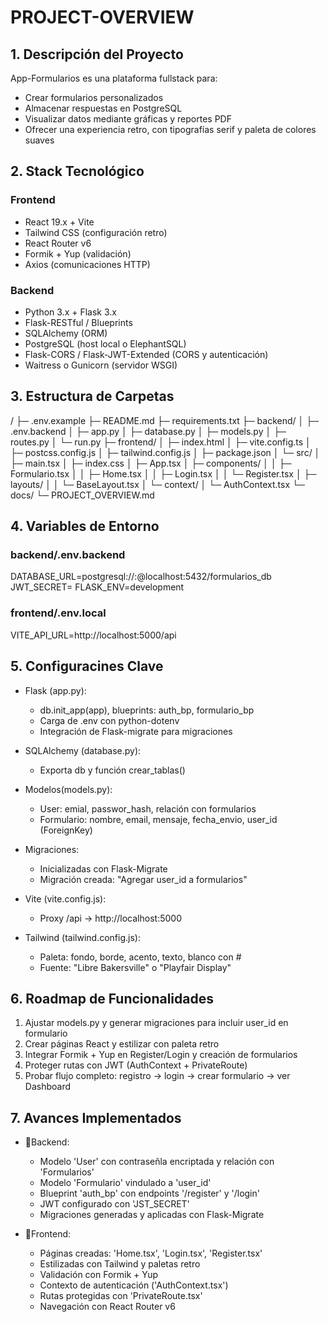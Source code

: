 # PROJECT-OVERVIEW

## 1. Descripción del Proyecto

App-Formularios es una plataforma fullstack para:
- Crear formularios personalizados
- Almacenar respuestas en PostgreSQL
- Visualizar datos mediante gráficas y reportes PDF
- Ofrecer una experiencia retro, con tipografías serif y paleta de colores suaves

## 2. Stack Tecnológico

### Frontend
- React 19.x + Vite
- Tailwind CSS (configuración retro)
- React Router v6
- Formik + Yup (validación)
- Axios (comunicaciones HTTP)

### Backend
- Python 3.x + Flask 3.x
- Flask-RESTful / Blueprints
- SQLAlchemy (ORM)
- PostgreSQL (host local o ElephantSQL)
- Flask-CORS / Flask-JWT-Extended (CORS y autenticación)
- Waitress o Gunicorn (servidor WSGI)

## 3. Estructura de Carpetas

/
├─ .env.example
├─ README.md
├─ requirements.txt
├─ backend/
│  ├─ .env.backend
│  ├─ app.py
│  ├─ database.py
│  ├─ models.py
│  ├─ routes.py
│  └─ run.py
├─ frontend/
│  ├─ index.html
│  ├─ vite.config.ts
│  ├─ postcss.config.js
│  ├─ tailwind.config.js
│  ├─ package.json
│  └─ src/
│     ├─ main.tsx
│     ├─ index.css
│     ├─ App.tsx
│     ├─ components/
│     │  ├─ Formulario.tsx
│     │  ├─ Home.tsx
│     │  ├─ Login.tsx
│     │  └─ Register.tsx
│     ├─ layouts/
│     │  └─ BaseLayout.tsx
│     └─ context/
│        └─ AuthContext.tsx
└─ docs/
   └─ PROJECT_OVERVIEW.md


## 4. Variables de Entorno

### backend/.env.backend
DATABASE_URL=postgresql://<user>:<pass>@localhost:5432/formularios_db
JWT_SECRET=<clave-secreta-para-jwt>
FLASK_ENV=development

### frontend/.env.local
VITE_API_URL=http://localhost:5000/api


## 5. Configuracines Clave

- Flask (app.py):
    - db.init_app(app), blueprints: auth_bp, formulario_bp
    - Carga de .env con python-dotenv
    - Integración de Flask-migrate para migraciones 

- SQLAlchemy (database.py):
    - Exporta db y función crear_tablas()

- Modelos(models.py):
    - User: emial, passwor_hash, relación con formularios
    - Formulario: nombre, email, mensaje, fecha_envio, user_id (ForeignKey)

- Migraciones:
    - Inicializadas con Flask-Migrate
    - Migración creada: "Agregar user_id a formularios"
    
- Vite (vite.config.js):
    - Proxy /api -> http://localhost:5000

- Tailwind (tailwind.config.js):
    - Paleta: fondo, borde, acento, texto, blanco con #
    - Fuente: "Libre Bakersville" o "Playfair Display"

## 6. Roadmap de Funcionalidades

1. Ajustar models.py y generar migraciones para incluir user_id en formulario
2. Crear páginas React y estilizar con paleta retro
3. Integrar Formik + Yup en Register/Login y creación de formularios
4. Proteger rutas con JWT (AuthContext + PrivateRoute)
5. Probar flujo completo: registro -> login -> crear formulario -> ver Dashboard

## 7. Avances Implementados

- 🔹Backend:
    - Modelo 'User' con contraseñla encriptada y relación con 'Formularios'
    - Modelo 'Formulario' vindulado a 'user_id'
    - Blueprint 'auth_bp' con endpoints '/register' y '/login'
    - JWT configurado con 'JST_SECRET'
    - Migraciones generadas y aplicadas con Flask-Migrate

- 🔹Frontend:
    - Páginas creadas: 'Home.tsx', 'Login.tsx', 'Register.tsx'
    - Estilizadas con Tailwind y paletas retro
    - Validación con Formik + Yup
    - Contexto de autenticación ('AuthContext.tsx')
    - Rutas protegidas con 'PrivateRoute.tsx'
    - Navegación con React Router v6